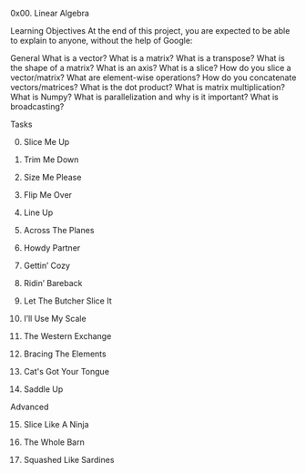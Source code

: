 0x00. Linear Algebra

Learning Objectives
At the end of this project, you are expected to be able to explain to anyone, without the help of Google:

General
What is a vector?
What is a matrix?
What is a transpose?
What is the shape of a matrix?
What is an axis?
What is a slice?
How do you slice a vector/matrix?
What are element-wise operations?
How do you concatenate vectors/matrices?
What is the dot product?
What is matrix multiplication?
What is Numpy?
What is parallelization and why is it important?
What is broadcasting?

Tasks

0. Slice Me Up

1. Trim Me Down

2. Size Me Please

3. Flip Me Over

4. Line Up

5. Across The Planes

6. Howdy Partner

7. Gettin’ Cozy

8. Ridin’ Bareback

9. Let The Butcher Slice It

10. I’ll Use My Scale

11. The Western Exchange

12. Bracing The Elements

13. Cat's Got Your Tongue

14. Saddle Up

Advanced

15. Slice Like A Ninja

16. The Whole Barn

17. Squashed Like Sardines
